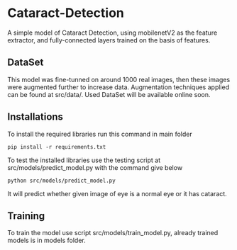 Cataract-Detection
==============================

A simple model of Cataract Detection, using mobilenetV2 as the feature extractor, and fully-connected layers trained on the basis of features.

DataSet
------------

This model was fine-tunned on around 1000 real images, then these images were augmented further to increase data. Augmentation techniques applied can be found at src/data/. Used DataSet will be available online soon.

Installations
-------------

To install the required libraries run this command in main folder

`
pip install -r requirements.txt
`

To test the installed libraries use the testing script at src/models/predict_model.py with the command give below

`
python src/models/predict_model.py
`

It will predict whether given image of eye is a normal eye or it has cataract.


Training
-----------

To train the model use script src/models/train_model.py, already trained models is in models folder.


